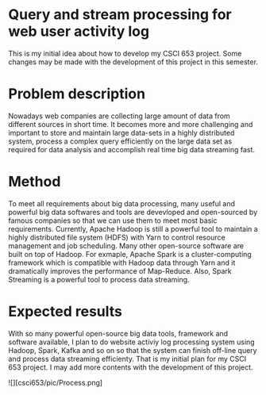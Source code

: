 # Query and stream processing for web user activity log

This is my initial idea about how to develop my CSCI 653 project. Some changes may be made with the development of this project in this semester.

# Problem description
Nowadays web companies are collecting large amount of data from different sources in short time. It becomes more and more challenging and important to store and maintain large data-sets in a highly distributed system, process a complex query efficiently on the large data set as required for data analysis and accomplish real time big data streaming fast. 

# Method
To meet all requirements about big data processing, many useful and powerful big data softwares and tools are devevloped and open-sourced by famous companies so that we can use them to meet most basic requirements. Currently, Apache Hadoop is still a powerful tool to maintain a highly distributed file system (HDFS) with Yarn to control resource management and job scheduling. Many other open-source software are built on top of Hadoop. For exmaple, Apache Spark is a cluster-computing framework which is compatible with Hadoop data through Yarn and it dramatically improves the performance of Map-Reduce. Also, Spark Streaming is a powerful tool to process data streaming.

# Expected results
With so many powerful open-source big data tools, framework and software available, I plan to do website activiy log processing system using Hadoop, Spark, Kafka and so on so that the system can finish off-line query and process data streaming efficienty. That is my initial plan for my CSCI 653 project. I may add more contents with the development of this project.

![][csci653/pic/Process.png]
